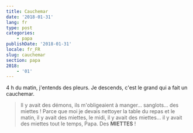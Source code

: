 ```yaml
---
title: Cauchemar
date: '2018-01-31'
lang: fr
type: post
categories:
    - papa
publishDate: '2018-01-31'
locale: fr_FR
slug: cauchemar
section: papa
2018:
    - '01'
---
```


4 h du matin, j'entends des pleurs. Je descends, c'est le grand qui a fait un cauchemar.

<!--more-->

> Il y avait des démons, ils m'obligeaient à manger… sanglots… des miettes ! Parce que moi je devais nettoyer la table du repas et le matin, il y avait des miettes, le midi, il y avait des miettes… il y avait des miettes tout le temps, Papa. Des **MIETTES** !